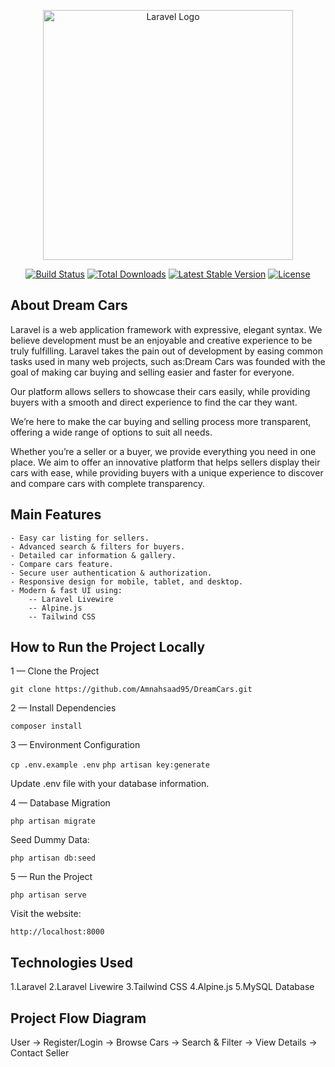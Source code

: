 <p align="center"><a href="https://laravel.com" target="_blank"><img src="https://raw.githubusercontent.com/laravel/art/master/logo-lockup/5%20SVG/2%20CMYK/1%20Full%20Color/laravel-logolockup-cmyk-red.svg" width="400" alt="Laravel Logo"></a></p>

<p align="center">
<a href="https://github.com/laravel/framework/actions"><img src="https://github.com/laravel/framework/workflows/tests/badge.svg" alt="Build Status"></a>
<a href="https://packagist.org/packages/laravel/framework"><img src="https://img.shields.io/packagist/dt/laravel/framework" alt="Total Downloads"></a>
<a href="https://packagist.org/packages/laravel/framework"><img src="https://img.shields.io/packagist/v/laravel/framework" alt="Latest Stable Version"></a>
<a href="https://packagist.org/packages/laravel/framework"><img src="https://img.shields.io/packagist/l/laravel/framework" alt="License"></a>
</p>

## About Dream Cars

Laravel is a web application framework with expressive, elegant syntax. We believe development must be an enjoyable and creative experience to be truly fulfilling. Laravel takes the pain out of development by easing common tasks used in many web projects, such as:Dream Cars was founded with the goal of making car buying and selling easier and faster for everyone.

Our platform allows sellers to showcase their cars easily, while providing buyers with a smooth and direct experience to find the car they want.

We’re here to make the car buying and selling process more transparent, offering a wide range of options to suit all needs.

Whether you’re a seller or a buyer, we provide everything you need in one place. We aim to offer an innovative platform that helps sellers display their cars with ease, while providing buyers with a unique experience to discover and compare cars with complete transparency.

## Main Features

    - Easy car listing for sellers.    
    - Advanced search & filters for buyers.    
    - Detailed car information & gallery.    
    - Compare cars feature.    
    - Secure user authentication & authorization.    
    - Responsive design for mobile, tablet, and desktop.    
    - Modern & fast UI using:    
        -- Laravel Livewire    
        -- Alpine.js    
        -- Tailwind CSS

## How to Run the Project Locally

1 — Clone the Project

`git clone https://github.com/Amnahsaad95/DreamCars.git`


2 — Install Dependencies

`composer install`

3 — Environment Configuration

`cp .env.example .env`
`php artisan key:generate`

Update .env file with your database information.

4 — Database Migration

`php artisan migrate`

Seed Dummy Data:

`php artisan db:seed`

5 — Run the Project

`php artisan serve`

Visit the website:

`http://localhost:8000`


## Technologies Used

1.Laravel
2.Laravel Livewire
3.Tailwind CSS
4.Alpine.js
5.MySQL Database

## Project Flow Diagram
User → Register/Login → Browse Cars → Search & Filter → View Details → Contact Seller


